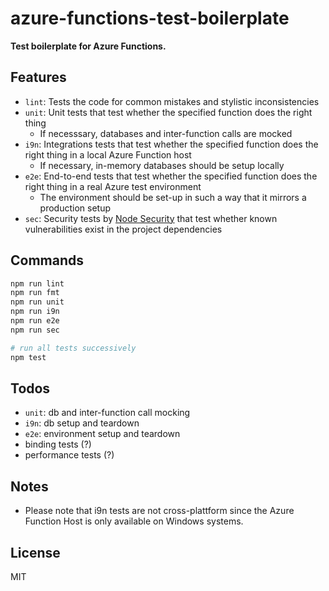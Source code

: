 # azure-functions-test-boilerplate

**Test boilerplate for Azure Functions.**

## Features

- `lint`: Tests the code for common mistakes and stylistic inconsistencies
- `unit`: Unit tests that test whether the specified function does the right thing
  - If necesssary, databases and inter-function calls are mocked
- `i9n`: Integrations tests that test whether the specified function does the right thing in a local Azure Function host
  - If necessary, in-memory databases should be setup locally
- `e2e`: End-to-end tests that test whether the specified function does the right thing in a real Azure test environment
  - The environment should be set-up in such a way that it mirrors a production setup
- `sec`: Security tests by [Node Security](https://nodesecurity.io/) that test whether known vulnerabilities exist in the project dependencies

## Commands

```sh
npm run lint
npm run fmt
npm run unit
npm run i9n
npm run e2e
npm run sec

# run all tests successively
npm test
```

## Todos

- `unit`: db and inter-function call mocking
- `i9n`: db setup and teardown
- `e2e`: environment setup and teardown
- binding tests (?)
- performance tests (?)

## Notes

- Please note that i9n tests are not cross-plattform since the Azure Function Host is only available on Windows systems.

## License

MIT